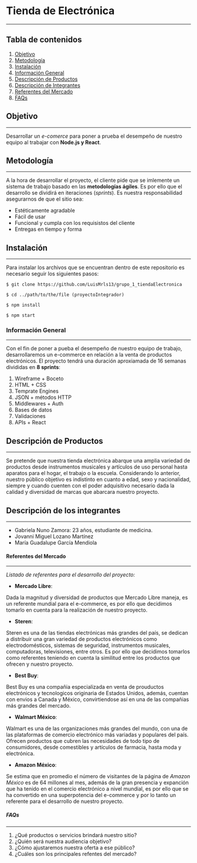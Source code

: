 # **Tienda de Electrónica** 
***
## Tabla de contenidos
1. [Objetivo](#objetivo)
2. [Metodología](#metodologia)
3. [Instalación](#instalacion)
4. [Información General](#info-general)
5. [Descripción de Productos](#descripcion-productos)
6. [Descripción de Integrantes](#descripcion-integrantes)
7. [Referentes del Mercado](#referentes)
8. [FAQs](#faqs)

## Objetivo
***
Desarrollar un _e-comerce_ para poner a prueba el desempeño de nuestro equipo al trabajar con **Node.js y React**.
## Metodología
***
A la hora de desarrollar el proyecto, el cliente pide que se imlemente un sistema de trabajo basado en las **metodologías ágiles**. Es por ello que el desarrollo se dividirá en iteraciones (_sprints_). 
Es nuestra responsabilidad asegurarnos de que el sitio sea:
* Estéticamente agradable
* Fácil de usar
* Funcional y cumpla con los requisistos del cliente
* Entregas en tiempo y forma
## Instalación
***
Para instalar los archivos que se encuentran dentro de este repositorio es necesario seguir los siguientes pasos:
~~~
$ git clone https://github.com/LuisMrls13/grupo_1_tiendaElectronica
~~~
~~~
$ cd ../path/to/the/file (proyectoIntegrador)
~~~
~~~
$ npm install
~~~
~~~
$ npm start
~~~
### Información General
***
Con el fin de poner a pueba el desempeño de nuestro equipo de trabajo, desarrollaremos un e-commerce en relación a la venta de productos electrónicos. 
El proyecto tendrá una duración aproxiamada de 16 semanas divididas en **8 sprints**: 

1. Wireframe + Boceto
2. HTML + CSS
3. Temprate Engines
4. JSON + métodos HTTP
5. Middlewares + Auth
6. Bases de datos 
7. Validaciones  
8. APIs + React

## Descripción de Productos
***
Se pretende que nuestra tienda electrónica abarque una amplia variedad de productos desde instrumentos musicales y artículos de uso personal hasta aparatos para el hogar, el trabajo o la escuela. Considerando lo anterior, nuestro público objetivo es indistinto en cuanto a edad, sexo y nacionalidad, siempre y cuando cuenten con el poder adquisitivo necesario dada la calidad y diversidad de marcas que abarcara nuestro proyecto. 
## Descripción de los integrantes
***
* Gabriela Nuno Zamora: 23 años, estudiante de medicina. 
* Jovanni Miguel Lozano Martínez
* María Guadalupe García Mendiola
#### Referentes del Mercado
***
_Listado de referentes para el desarrollo del proyecto:_
* **Mercado Libre**: 

Dada la magnitud y diversidad de productos que Mercado Libre maneja, es un referente mundial para el e-commerce, es por ello que decidimos tomarlo en cuenta para la realización de nuestro proyecto.
* **Steren**:

Steren es una de las tiendas electrónicas más grandes del país, se dedican a distribuir una gran variedad de productos electrónicos como electrodomésticos, sistemas de seguridad, instrumentos musicales, computadoras, televisiones, entre otros. Es por ello que decidimos tomarlos como referentes teniendo en cuenta la similitud entre los productos que ofrecen y nuestro proyecto. 
* **Best Buy**: 

Best Buy es una compañia especializada en venta de prouductos electrónicos y tecnologicos originaria de Estados Unidos, además, cuentan con envios a Canada y México, convirtiendose así en una de las compañias más grandes del mercado.

* **Walmart México**:

Walmart es una de las organizaciones más grandes del mundo, con una de las plataformas de comercio electrónico más variadas y populares del país. Ofrecen productos que cubren las necesidades de todo tipo de consumidores, desde comestibles y artículos de farmacia, hasta moda y electrónica. 

* **Amazon México**:

Se estima que en promedio el número de visitantes de la página de _Amazon México_ es de 64 millones al mes, además de la gran presencia y expanción que ha tenido en el comercio electrónico a nivel mundial, es por ello que se ha convertido en una superpotencia del e-commerce y por lo tanto un referente para el desarrollo de nuestro proyecto. 
##### FAQs
***
1. ¿Qué productos o servicios brindará nuestro sitio? 
2. ¿Quién será nuestra audiencia
objetivo? 
3. ¿Cómo ajustaremos nuestra oferta a ese público?
4. ¿Cuáles son los principales refentes del mercado?
